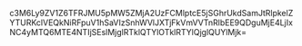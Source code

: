 c3M6Ly9ZV1Z6TFRJMU5pMW5ZMjA2UzFCMlptcE5jSGhrUkdSamJtRlpkelZYTURKclVEQkNiRFpuV1hSaVIzSnhWVlJXTjFkVmVVTnRlbEE9QDguMjE4LjIxNC4yMTQ6MTE4NTIjSEslMjglRTklQTYlOTklRTYlQjglQUYlMjk=
